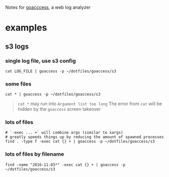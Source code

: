Notes for [goacccess](https://goaccess.io), a web log analyzer

# examples

## s3 logs

### single log file, use s3 config
```
cat LOG_FILE | goaccess -p ~/dotfiles/goaccess/s3
```

### some files

```
cat * | goaccess -p ~/dotfiles/goaccess/s3
```

> `cat *` may run into `Argument list too long`
> The error from `cat` will be hidden by the `goaccess` screen takeover

### lots of files

```
# `-exec ... +` will combine args (similar to xargs)
# greatly speeds things up by reducing the amount of spawned processes
find . -type f -exec cat {} + | goaccess -p ~/dotfiles/goaccess/s3
```

### lots of files by filename
```
find -name "2016-11-03*" -exec cat {} + | goaccess -p ~/dotfiles/goaccess/s3
```
